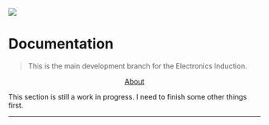 

<div> 
<p align="left"><img src="https://github.com/UNSW-Makerspaces/ElectronicsInduction/blob/main/software/www/src/Assets/logo.png?raw=true"/></p>
<p align="right"><h1> Documentation </h1></p> 
</div> 

> This is the main development branch for the Electronics Induction.  



<p align="center">
  <a href="#about">About</a> 
  

  This section is still a work in progress. I need to finish some other things first. 
</p>

---

